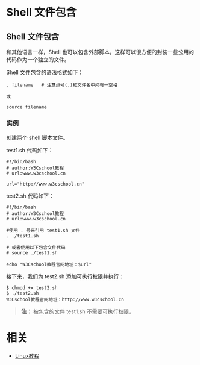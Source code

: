 
# Shell 文件包含

## Shell 文件包含


和其他语言一样，Shell 也可以包含外部脚本。这样可以很方便的封装一些公用的代码作为一个独立的文件。

Shell 文件包含的语法格式如下：


    . filename   # 注意点号(.)和文件名中间有一空格

    或

    source filename





### 实例


创建两个 shell 脚本文件。

test1.sh 代码如下：


    #!/bin/bash
    # author:W3Cschool教程
    # url:www.w3cschool.cn

    url="http://www.w3cschool.cn"



test2.sh 代码如下：


    #!/bin/bash
    # author:W3Cschool教程
    # url:www.w3cschool.cn

    #使用 . 号来引用 test1.sh 文件
    . ./test1.sh

    # 或者使用以下包含文件代码
    # source ./test1.sh

    echo "W3Cschool教程官网地址：$url"



接下来，我们为 test2.sh 添加可执行权限并执行：


    $ chmod +x test2.sh
    $ ./test2.sh
    W3Cschool教程官网地址：http://www.w3cschool.cn





> **注：** 被包含的文件 test1.sh 不需要可执行权限。


# 相关

- [Linux教程](https://www.w3cschool.cn/linux/)
